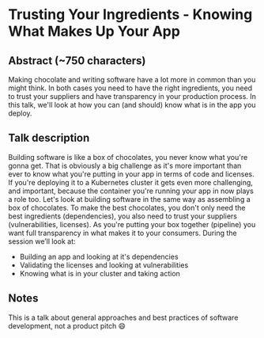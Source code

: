 # Trusting Your Ingredients - Knowing What Makes Up Your App #

## Abstract (~750 characters) ##

Making chocolate and writing software have a lot more in common than you might think. In both cases you need to have the right ingredients, you need to trust your suppliers and have transparency in your production process. In this talk, we'll look at how you can (and should) know what is in the app you deploy.

## Talk description ##

Building software is like a box of chocolates, you never know what you're gonna get. That is obviously a big challenge as it's more important than ever to know what you're putting in your app in terms of code and licenses. If you're deploying it to a Kubernetes cluster it gets even more challenging, and important, because the container you're running your app in now plays a role too.
Let's look at building software in the same way as assembling a box of chocolates. To make the best chocolates, you don't only need the best ingredients (dependencies), you also need to trust your suppliers (vulnerabilities, licenses). As you're putting your box together (pipeline) you want full transparency in what makes it to your consumers.
During the session we’ll look at:

* Building an app and looking at it's dependencies
* Validating the licenses and looking at vulnerabilities
* Knowing what is in your cluster and taking action

## Notes ##

This is a talk about general approaches and best practices of software development, not a product pitch :smile: